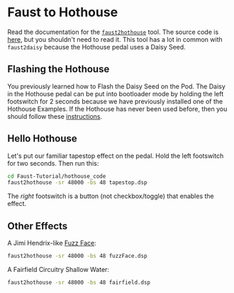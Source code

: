 # Faust to Hothouse

Read the documentation for the [`faust2hothouse`](https://github.com/grame-cncm/faust/tree/master-dev/architecture/hothouse) tool. The source code is [here](https://github.com/grame-cncm/faust/blob/master-dev/tools/faust2appls/faust2hothouse), but you shouldn't need to read it. This tool has a lot in common with `faust2daisy` because the Hothouse pedal uses a Daisy Seed.

## Flashing the Hothouse

You previously learned how to Flash the Daisy Seed on the Pod. The Daisy in the Hothouse pedal can be put into bootloader mode by holding the left footswitch for 2 seconds because we have previously installed one of the Hothouse Examples. If the Hothouse has never been used before, then you should follow these [instructions](https://github.com/clevelandmusicco/HothouseExamples/wiki/10%E2%80%90Minute-Quick-Start).

## Hello Hothouse

Let's put our familiar tapestop effect on the pedal. Hold the left footswitch for two seconds. Then run this:

```bash
cd Faust-Tutorial/hothouse_code
faust2hothouse -sr 48000 -bs 48 tapestop.dsp
```

The *right* footswitch is a button (not checkbox/toggle) that enables the effect.

## Other Effects

A Jimi Hendrix-like [Fuzz Face](https://en.wikipedia.org/wiki/Fuzz_Face):
```bash
faust2hothouse -sr 48000 -bs 48 fuzzFace.dsp
```

A Fairfield Circuitry Shallow Water:
```bash
faust2hothouse -sr 48000 -bs 48 fairfield.dsp
```
